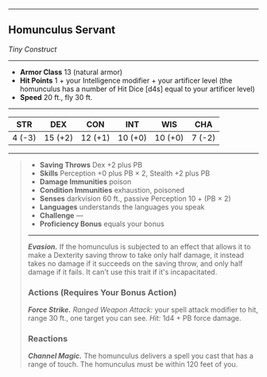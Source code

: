___
## Homunculus Servant
*Tiny Construct*
___
- **Armor Class** 13 (natural armor)
- **Hit Points** 1 + your Intelligence modifier + your artificer level (the homunculus has a number of Hit Dice [d4s] equal to your artificer level)
- **Speed** 20 ft., fly 30 ft.
___
|STR|DEX|CON|INT|WIS|CHA|
|:---:|:---:|:---:|:---:|:---:|:---:|
|4 (-3)|15 (+2)|12 (+1)|10 (+0)|10 (+0)|7 (-2)|
___
>- **Saving Throws** Dex +2 plus PB
>- **Skills** Perception +0 plus PB × 2, Stealth +2 plus PB
>- **Damage Immunities** poison
>- **Condition Immunities** exhaustion, poisoned
>- **Senses** darkvision 60 ft., passive Perception 10 + (PB × 2)
>- **Languages** understands the languages you speak
>- **Challenge** —
>- **Proficiency Bonus** equals your bonus
>___
>***Evasion.*** If the homunculus is subjected to an effect that allows it to make a Dexterity saving throw to take only half damage, it instead takes no damage if it succeeds on the saving throw, and only half damage if it fails. It can't use this trait if it's incapacitated.  
>
>### Actions (Requires Your Bonus Action)
>***Force Strike.*** *Ranged Weapon Attack:* your spell attack modifier to hit, range 30 ft., one target you can see. *Hit:* 1d4 + PB force damage.  
>
>### Reactions
>***Channel Magic.*** The homunculus delivers a spell you cast that has a range of touch. The homunculus must be within 120 feet of you.
